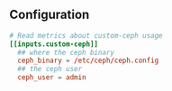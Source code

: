 ## Configuration

```toml @sample.conf
# Read metrics about custom-ceph usage
[[inputs.custom-ceph]]
  ## where the ceph binary
  ceph_binary = /etc/ceph/ceph.config
  ## the ceph user
  ceph_user = admin
```